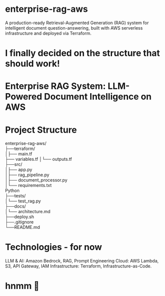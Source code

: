 # enterprise-rag-aws
A production-ready Retrieval-Augmented Generation (RAG) system for intelligent document question-answering, built with AWS serverless infrastructure and deployed via Terraform.
# I finally decided on the structure that should work!

# Enterprise RAG System: LLM-Powered Document Intelligence on AWS

# Project Structure

enterprise-rag-aws/  
├──terraform/  
│├── main.tf                
├── variables.tf 
│└── outputs.tf            
├──src/        
│├── app.py               
│├── rag_pipeline.py        
│├── document_processor.py  
│└── requirements.txt      
Python  
├──tests/                    
│└── test_rag.py          
├──docs/                    
│└── architecture.md      
├──deploy.sh                 
├──.gitignore                
└──README.md                 

# Technologies - for now
LLM & AI: Amazon Bedrock, RAG, Prompt Engineering
Cloud: AWS Lambda, S3, API Gateway, IAM
Infrastructure: Terraform, Infrastructure-as-Code.
# hnmm 🤔

